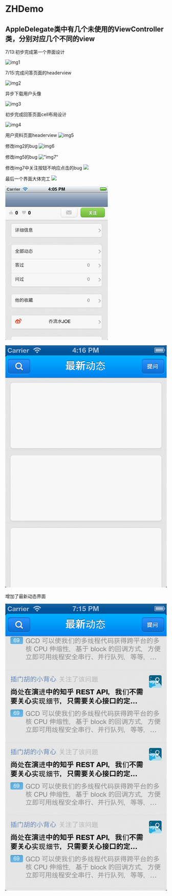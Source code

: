 ZHDemo
=====

AppleDelegate类中有几个未使用的ViewController类，分别对应几个不同的view
---


7/13:初步完成第一个界面设计

![img1](./screenshot/1.png)

7/15:完成问答页面的headerview

![img2](./screenshot/2.png)


异步下载用户头像

![img3](./screenshot/3.png)

初步完成回答页面cell布局设计

![img4](./screenshot/4.png)

用户资料页面headerview
![img5](./screenshot/5.png)

修改img2的bug
![img6](./screenshot/6.png)

修改img5的bug
!["img7"](./screenshot/7.png)

修改img7中关注按钮不响应点击的bug
![](./screenshot/8.png)

最后一个界面大体完工
![](./screenshot/9.png)

![](./screenshot/10.png)

![](./screenshot/11.png)

增加了最新动态界面

![](./screenshot/12.png)